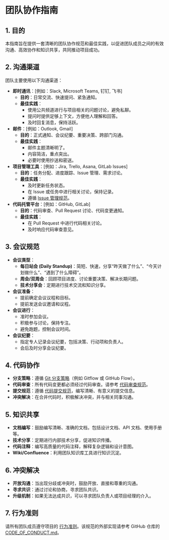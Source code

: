 # 团队协作指南

## 1. 目的

本指南旨在提供一套清晰的团队协作规范和最佳实践，以促进团队成员之间的有效沟通、高效协作和知识共享，共同推动项目成功。

## 2. 沟通渠道

团队主要使用以下沟通渠道：

*   **即时通讯**：[例如：Slack, Microsoft Teams, 钉钉, 飞书]
    *   **目的**：日常交流、快速提问、紧急通知。
    *   **最佳实践**：
        *   使用公共频道进行与项目相关的问题讨论，避免私聊。
        *   提问时提供足够上下文，方便他人理解和回答。
        *   及时回复消息，保持活跃。
*   **邮件**：[例如：Outlook, Gmail]
    *   **目的**：正式通知、会议纪要、重要决策、跨部门沟通。
    *   **最佳实践**：
        *   邮件主题清晰明了。
        *   内容简洁，重点突出。
        *   必要时使用抄送和密送。
*   **项目管理工具**：[例如：Jira, Trello, Asana, GitLab Issues]
    *   **目的**：任务分配、进度跟踪、Issue 管理、需求讨论。
    *   **最佳实践**：
        *   及时更新任务状态。
        *   在 Issue 或任务中进行相关讨论，保持记录。
        *   遵循 [Issue 管理规范](../workflow-issue-management.md)。
*   **代码托管平台**：[例如：GitHub, GitLab]
    *   **目的**：代码审查、Pull Request 讨论、代码变更通知。
    *   **最佳实践**：
        *   在 Pull Request 中进行代码相关讨论。
        *   及时响应代码审查意见。

## 3. 会议规范

*   **会议类型**：
    *   **每日站会 (Daily Standup)**：简短、快速，分享“昨天做了什么”、“今天计划做什么”、“遇到了什么障碍”。
    *   **周会/双周会**：回顾项目进度、讨论重要决策、解决长期问题。
    *   **技术分享会**：定期进行技术交流和知识分享。
*   **会议准备**：
    *   提前确定会议议程和目标。
    *   提前发送会议邀请和议程。
*   **会议进行**：
    *   准时参加会议。
    *   积极参与讨论，保持专注。
    *   避免跑题，控制会议时间。
*   **会议纪要**：
    *   指定专人记录会议纪要，包括决策、行动项和负责人。
    *   会后及时分享会议纪要。

## 4. 代码协作

*   **分支策略**：遵循 [Git 分支策略](link-to-git-branching-strategy.md)（例如 Gitflow 或 GitHub Flow）。
*   **代码审查**：所有代码变更都必须经过代码审查。请参考 [代码审查规范](../workflow-review.md)。
*   **提交规范**：遵循 [代码提交规范](../workflow-commit.md)，编写清晰、有意义的提交信息。
*   **冲突解决**：在合并代码时，积极解决冲突，并与相关同事沟通。

## 5. 知识共享

*   **文档编写**：鼓励编写清晰、准确的文档，包括设计文档、API 文档、使用手册等。
*   **技术分享**：定期进行内部技术分享，促进知识传播。
*   **代码注释**：编写高质量的代码注释，解释复杂逻辑和设计意图。
*   **Wiki/Confluence**：利用团队知识库工具进行知识沉淀。

## 6. 冲突解决

*   **开放沟通**：当出现分歧或冲突时，鼓励开放、直接和尊重的沟通。
*   **寻求共识**：通过讨论和协商，寻求团队共识。
*   **升级机制**：如果无法达成共识，可以寻求团队负责人或项目经理的介入。

## 7. 行为准则

请所有团队成员遵守项目的 [行为准则](link-to-code-of-conduct.md)。该规范的外部实现请参考 GitHub 仓库的 [CODE_OF_CONDUCT.md](https://github.com/origadmin/.github/blob/main/CODE_OF_CONDUCT.md)。
